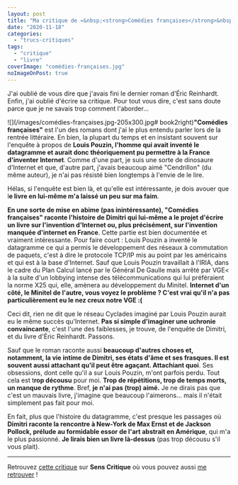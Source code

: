 ```yaml
---
layout: post
title: "Ma critique de «&nbsp;<strong>Comédies françaises</strong>&nbsp;» d'<em>Éric Reinhardt</em>"
date: "2020-11-18"
categories: 
  - "trucs-critiques"
tags: 
  - "critique"
  - "livre"
coverImage: "comédies-françaises.jpg"
noImageOnPost: true
---
```


J'ai oublié de vous dire que j'avais fini le dernier roman d'Éric Reinhardt. Enfin, j'ai oublié d'écrire sa critique. Pour tout vous dire, c'est sans doute parce que je ne savais trop comment l'aborder...

![](/images/comédies-françaises.jpg-205x300.jpg# book2right)**"Comédies françaises"** est l'un des romans dont j'ai le plus entendu parler lors de la rentrée littéraire. En bien, la plupart du temps et en insistant souvent sur l'enquête à propos de **Louis Pouzin, l'homme qui avait inventé le datagramme et aurait donc théoriquement pu permettre à la France d'inventer Internet**. Comme d'une part, je suis une sorte de dinosaure d'Internet et que, d'autre part, j'avais beaucoup aimé "Cendrillon" (du même auteur), je n'ai pas résisté bien longtemps à l'envie de le lire.

Hélas, si l'enquête est bien là, et qu'elle est intéressante, je dois avouer que l**e livre en lui-même m'a laissé un peu sur ma faim**.

**En une sorte de mise en abime (pas inintéressante), "Comédies françaises" raconte l'histoire de Dimitri qui lui-même a le projet d'écrire un livre sur l'invention d'Internet ou, plus précisément, sur l'invention manquée d'internet en France**. Cette partie est bien documentée et vraiment intéressante. Pour faire court : Louis Pouzin a inventé le datagramme ce qui a permis le développement des réseaux à commutation de paquets, c'est à dire le protocole <abbr>TCP/IP</abbr> mis au point par les américains et qui est à la base d'Internet. Sauf que Louis Pouzin travaillait à l'<abbr>IRIA</abbr>, dans le cadre du Plan Calcul lancé par le Général De Gaulle mais arrêté par <abbr>VGE< à la suite d'un lobbying intense des télécommunications qui lui préféraient la norme X25 qui, elle, amènera au développement du Minitel. **Internet d'un côté, le Minitel de l'autre, vous voyez le problème ? C'est vrai qu'il n'a pas particulièrement eu le nez creux notre VGE :(**

Ceci dit, rien ne dit que le réseau Cyclades imaginé par Louis Pouzin aurait eu le même succès qu'Internet. **Pas si simple d'imaginer une uchronie convaincante**, c'est l'une des faiblesses, je trouve, de l'enquête de Dimitri, et du livre d'Éric Reinhardt. Passons.

Sauf que le roman raconte aussi **beaucoup d'autres choses et, notamment, la vie intime de Dimitri, ses états d'âme et ses frasques. Il est souvent aussi attachant qu'il peut être agaçant. Attachiant quoi**. Ses obsessions, dont celle qu'il a sur Louis Pouzin, m'ont parfois perdu. Tout cela est t**rop décousu** pour moi. **Trop de répétitions, trop de temps morts, un manque de rythme**. Bref, **je n'ai pas (trop) aimé.** Je ne dirais pas que c'est un mauvais livre, j'imagine que beaucoup l'aimerons... mais il n'était simplement pas fait pour moi.

En fait, plus que l'histoire du datagramme, c'est presque les passages où **Dimitri raconte la rencontre à New-York de Max Ernst et de Jackson Pollock, prélude au formidable essor de l'art abstrait en Amérique**, qui m'a le plus passionné. **Je lirais bien un livre là-dessus** (pas trop décousu s'il vous plait).

* * *

Retrouvez [cette critique](https://www.senscritique.com/livre/Comedies_francaises/critique/234543044) sur **Sens Critique** où vous pouvez aussi [me retrouver](http://www.senscritique.com/Arnaud_Malon) !
